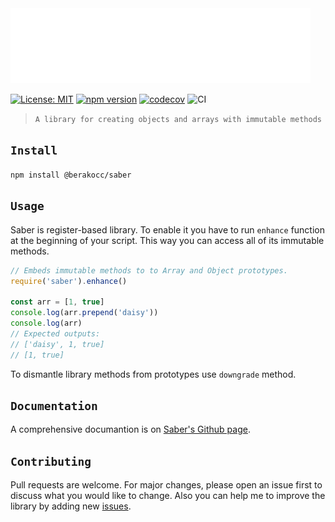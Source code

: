 <img src="header.svg">

[![License: MIT](https://img.shields.io/badge/License-MIT-blue.svg)](https://www.gnu.org/licenses/gpl-3.0) [![npm version](https://badge.fury.io/js/%40berakocc%2Fsaber.svg)](https://badge.fury.io/js/%40berakocc%2Fsaber) [![codecov](https://codecov.io/gh/MuhammedBeraKoc/react-event-dispatcher/branch/main/graph/badge.svg)](https://codecov.io/gh/MuhammedBeraKoc/saber) ![CI](https://github.com/MuhammedBeraKoc/saber/workflows/CI/badge.svg?branch=main&event=push)

>`A library for creating objects and arrays with immutable methods`

## `Install`
`npm install @berakocc/saber`

## `Usage`
Saber is register-based library. To enable it you have to run `enhance` function at the beginning of your script. This way you can access all of its immutable methods.
```js
// Embeds immutable methods to to Array and Object prototypes.
require('saber').enhance()

const arr = [1, true]
console.log(arr.prepend('daisy'))
console.log(arr)
// Expected outputs:
// ['daisy', 1, true]
// [1, true]
```
To dismantle library methods from prototypes use `downgrade` method.

## `Documentation`
A comprehensive documantion is on [Saber's Github page](https://muhammedberakoc.github.io/saber-web/).

## `Contributing`
Pull requests are welcome. For major changes, please open an issue first to discuss what you would like to change. Also you can help me to improve the library by adding new [issues](https://github.com/MuhammedBeraKoc/saber/issues).